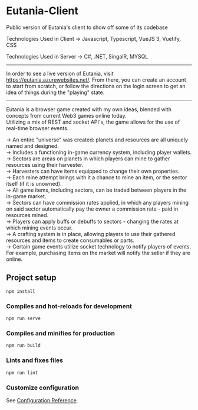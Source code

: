 # Eutania-Client 
Public version of Eutania's client to show off some of its codebase  

Technologies Used in Client
-> Javascript, Typescript, VueJS 3, Vuetify, CSS

Technologies Used in Server
-> C#, .NET, SingalR, MYSQL

  
*******   
In order to see a live version of Eutania, visit https://eutania.azurewebsites.net/.  From there, you can create an account to 
start from scratch, or follow the directions on the login screen to get an idea of things during the "playing" state.  
*******  
  
Eutania is a browser game created with my own ideas, blended with concepts from current Web3 games online today.  
Utilizing a mix of REST and socket API's, the game allows for the use of real-time browser events.  
  
-> An entire "universe" was created: planets and resources are all uniquely named and designed.  
-> Includes a functioning in-game currency system, including player wallets.  
-> Sectors are areas on planets in which players can mine to gather resources using their harvester.  
-> Harvesters can have items equipped to change their own properties.  
-> Each mine attempt brings with it a chance to mine an item, or the sector itself (if it is unowned).  
-> All game items, including sectors, can be traded between players in the in-game market.  
-> Sectors can have commission rates applied, in which any players mining on said sector automatically pay the owner
a commission rate - paid in resources mined.  
-> Players can apply buffs or debuffs to sectors - changing the rates at which mining events occur.  
-> A crafting system is in place, allowing players to use their gathered resources and items to create consumables or parts.  
-> Certain game events utilize socket technology to notify players of events.  For example, purchasing items on the market will
notify the seller if they are online.



## Project setup
```
npm install
```

### Compiles and hot-reloads for development
```
npm run serve
```

### Compiles and minifies for production
```
npm run build
```

### Lints and fixes files
```
npm run lint
```

### Customize configuration
See [Configuration Reference](https://cli.vuejs.org/config/).

